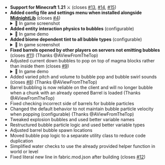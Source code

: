 - **Support for Minecraft 1.21** ⚔️ (closes [#13](https://github.com/Tschipcraft/make_bubbles_pop/issues/13), [#14](https://github.com/Tschipcraft/make_bubbles_pop/issues/14), [#15](https://github.com/Tschipcraft/make_bubbles_pop/issues/15))
- **Added config file and settings menu when installed alongside [MidnightLib](https://modrinth.com/mod/midnightlib)** (closes [#4](https://github.com/Tschipcraft/make_bubbles_pop/issues/4))
  <details>
  <summary>🔎 In game screenshot</summary>
  <img src="demo/settings.png" alt="Ingame screenshot of the settings menu">
  </details>
- **Added entity interaction physics to bubbles** (configurable)
  <details>
  <summary>🔎 In game demo</summary>
  <video src="demo/bubble_entity_interactions.mp4" autoplay loop muted>Your browser does not support the video tag or the video doesn't exist anymore.</video>
  </details>
- **Added biome dependent tint to all bubble types** (configurable)
  <details>
  <summary>🔎 In game screenshot</summary>
  <img src="demo/bubble_tints.png" alt="Ingame screenshot of the bubble tints">
  </details>
- **Fixed barrels opened by other players on servers not emitting bubbles** (closes [#11](https://github.com/Tschipcraft/make_bubbles_pop/issues/11)) (Thanks @AViewFromTheTop)
- Adjusted current down bubbles to pop on top of magma blocks rather than inside them (closes [#9](https://github.com/Tschipcraft/make_bubbles_pop/issues/9))
  <details>
  <summary>🔎 In game demo</summary>
  <video src="demo/overhauled_magma_block_bubbles-v0.3.0.mp4" autoplay loop muted>Your browser does not support the video tag or the video doesn't exist anymore.</video>
  </details>
- Added varied pitch and volume to bubble pop and bubble swirl sounds (closes [#8](https://github.com/Tschipcraft/make_bubbles_pop/issues/8)) (Thanks @AViewFromTheTop)
- Barrel bubbling is now reliable on the client and will no longer bubble when a chunk with an already opened Barrel is loaded (Thanks @AViewFromTheTop)
- Fixed checking incorrect side of barrels for bubble particles
- Changed the default behavior to not maintain bubble particle velocity when popping (configurable) (Thanks @AViewFromTheTop)
- Tweaked explosion bubbles and used better variable names
- Restructured bubble particle logic and used better variable types
- Adjusted barrel bubble spawn locations
- Moved bubble pop logic to a separate utility class to reduce code duplication
- Simplified water checks to use the already provided helper function in world or level
- Fixed literal new line in fabric.mod.json after building (closes [#12](https://github.com/Tschipcraft/make_bubbles_pop/issues/12))
